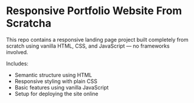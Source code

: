 # Responsive Portfolio Website From Scratcha

This repo contains a responsive landing page project built completely from scratch using vanilla HTML, CSS, and JavaScript — no frameworks involved.

Includes:
- Semantic structure using HTML
- Responsive styling with plain CSS
- Basic features using vanilla JavaScript
- Setup for deploying the site online
